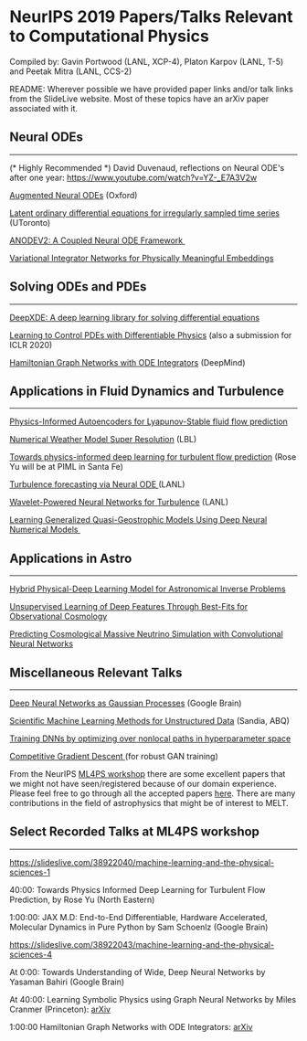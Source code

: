 # NeurIPS 2019 Papers/Talks Relevant to Computational Physics

Compiled by: Gavin Portwood (LANL, XCP-4), Platon Karpov (LANL, T-5) and Peetak Mitra (LANL, CCS-2)

README: Wherever possible we have provided paper links and/or talk links from the SlideLive website. Most of these topics have an arXiv paper associated with it.



## Neural ODEs

* * * * *

(* Highly Recommended *) David Duvenaud, reflections on Neural ODE's after one year: <https://www.youtube.com/watch?v=YZ-_E7A3V2w>

[Augmented Neural ODEs](https://papers.nips.cc/paper/8577-augmented-neural-odes) (Oxford)

[Latent ordinary differential equations for irregularly sampled time series](https://papers.nips.cc/paper/8773-latent-ordinary-differential-equations-for-irregularly-sampled-time-series) (UToronto)

[ANODEV2: A Coupled Neural ODE Framework ](https://papers.nips.cc/paper/8758-anodev2-a-coupled-neural-ode-framework)

[Variational Integrator Networks for Physically Meaningful Embeddings](http://bayesiandeeplearning.org/2019/papers/110.pdf)


## Solving ODEs and PDEs

* * * * *

[DeepXDE: A deep learning library for solving differential equations](https://arxiv.org/abs/1907.04502)

[Learning to Control PDEs with Differentiable Physics](https://openreview.net/pdf?id=HyeSin4FPB) (also a submission for ICLR 2020)

[Hamiltonian Graph Networks with ODE Integrators](https://ml4physicalsciences.github.io/files/NeurIPS_ML4PS_2019_30.pdf) (DeepMind)


## Applications in Fluid Dynamics and Turbulence

* * * * *

[Physics-Informed Autoencoders for Lyapunov-Stable fluid flow prediction](https://arxiv.org/pdf/1905.10866.pdf)

[Numerical Weather Model Super Resolution](https://ml4physicalsciences.github.io/files/NeurIPS_ML4PS_2019_75.pdf) (LBL)

[Towards physics-informed deep learning for turbulent flow prediction](https://ml4physicalsciences.github.io/files/NeurIPS_ML4PS_2019_81.pdf) (Rose Yu will be at PIML in Santa Fe)

[Turbulence forecasting via Neural ODE ](https://ml4physicalsciences.github.io/files/NeurIPS_ML4PS_2019_67.pdf)(LANL)

[Wavelet-Powered Neural Networks for Turbulence](https://ml4physicalsciences.github.io/files/NeurIPS_ML4PS_2019_133.pdf) (LANL)

[Learning Generalized Quasi-Geostrophic Models Using Deep Neural Numerical Models ](https://ml4physicalsciences.github.io/files/NeurIPS_ML4PS_2019_109.pdf)


## Applications in Astro

* * * * *

[Hybrid Physical-Deep Learning Model for Astronomical Inverse Problems](https://ml4physicalsciences.github.io/files/NeurIPS_ML4PS_2019_70.pdf)

[Unsupervised Learning of Deep Features Through Best-Fits for Observational Cosmology](https://ml4physicalsciences.github.io/files/NeurIPS_ML4PS_2019_111.pdf)

[Predicting Cosmological Massive Neutrino Simulation with Convolutional Neural Networks](https://ml4physicalsciences.github.io/files/NeurIPS_ML4PS_2019_137.pdf)


## Miscellaneous Relevant Talks

* * * * *

[Deep Neural Networks as Gaussian Processes](https://arxiv.org/pdf/1711.00165.pdf) (Google Brain)

[Scientific Machine Learning Methods for Unstructured Data](https://ml4physicalsciences.github.io/files/NeurIPS_ML4PS_2019_8.pdf) (Sandia, ABQ)

[Training DNNs by optimizing over nonlocal paths in hyperparameter space](https://ml4physicalsciences.github.io/files/NeurIPS_ML4PS_2019_57.pdf)

[Competitive Gradient Descent ](http://papers.nips.cc/paper/8979-competitive-gradient-descent.pdf)(for robust GAN training)

From the NeurIPS [ML4PS workshop](https://ml4physicalsciences.github.io/) there are some excellent papers that we might not have seen/registered because of our domain experience. Please feel free to go through all the accepted papers [here](https://ml4physicalsciences.github.io/#papers). There are many contributions in the field of astrophysics that might be of interest to MELT.


## Select Recorded Talks at ML4PS workshop

* * * * *

<https://slideslive.com/38922040/machine-learning-and-the-physical-sciences-1>

40:00: Towards Physics Informed Deep Learning for Turbulent Flow Prediction, by Rose Yu (North Eastern)

1:00:00: JAX M.D: End-to-End Differentiable, Hardware Accelerated, Molecular Dynamics in Pure Python by Sam Schoenlz (Google Brain)

<https://slideslive.com/38922043/machine-learning-and-the-physical-sciences-4>

At 0:00: Towards Understanding of Wide, Deep Neural Networks by Yasaman Bahiri (Google Brain)

At 40:00: Learning Symbolic Physics using Graph Neural Networks by Miles Cranmer (Princeton): [arXiv](https://arxiv.org/pdf/1909.05862.pdf)

1:00:00 Hamiltonian Graph Networks with ODE Integrators: [arXiv](https://arxiv.org/pdf/1909.12790.pdf)
